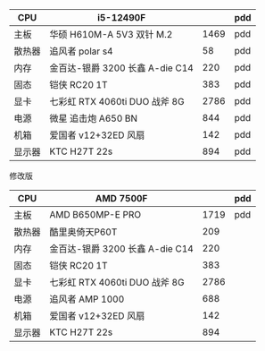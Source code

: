 
| CPU | i5-12490F |  | pdd |
| ---- | ---- | ---- | ---- |
| 主板 | 华硕 H610M-A 5V3 双针 M.2 | 1469 | pdd |
| 散热器 | 追风者 polar s4 | 58 | pdd |
| 内存 | 金百达-银爵 3200 长鑫 A-die C14 | 220 | pdd |
| 固态 | 铠侠 RC20 1T | 383 | pdd |
| 显卡 | 七彩虹 RTX 4060ti DUO 战斧 8G | 2786 | pdd |
| 电源 | 微星 追击炮 A650 BN | 844 | pdd |
| 机箱 | 爱国者 v12+32ED 风扇 | 142 | pdd |
| 显示器 | KTC H27T 22s | 894 | pdd |

修改版

| CPU | AMD 7500F |  | pdd |
| ---- | ---- | ---- | ---- |
| 主板 | AMD B650MP-E PRO | 1719 | pdd |
| 散热器 | 酷里奥倚天P60T | 209 |  |
| 内存 | 金百达-银爵 3200 长鑫 A-die C14 | 220 |  |
| 固态 | 铠侠 RC20 1T | 383 |  |
| 显卡 | 七彩虹 RTX 4060ti DUO 战斧 8G | 2786 |  |
| 电源 | 追风者 AMP 1000 | 688 |  |
| 机箱 | 爱国者 v12+32ED 风扇 | 142 |  |
| 显示器 | KTC H27T 22s | 894 |  |

